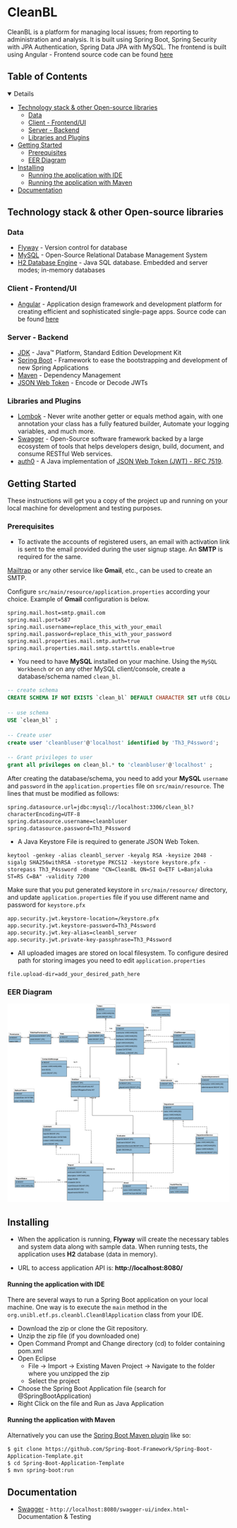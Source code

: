 # CleanBL

CleanBL is a platform for managing local issues; from reporting to administration and analysis. It is built using Spring Boot, Spring Security with JPA Authentication, Spring Data JPA with MySQL. The frontend is built using Angular - Frontend source code can be found [here](https://github.com/Corke123/clean-bl-frontend)

## Table of Contents
<details open="open">
   <ul>
      <li>
         <a href="#technology-stack---other-open-source-libraries">Technology stack &amp; other Open-source libraries</a>
         <ul>
            <li><a href="#data">Data</a></li>
            <li><a href="#client---frontend-ui">Client - Frontend/UI</a></li>
            <li><a href="#server---backend">Server - Backend</a></li>
            <li><a href="#libraries-and-plugins">Libraries and Plugins</a></li>
         </ul>
      </li>
      <li>
         <a href="#getting-started">Getting Started</a>
         <ul>
            <li><a href="#prerequisites">Prerequisites</a></li>
            <li><a href="#eer-diagram">EER Diagram</a></li>
         </ul>
      </li>
      <li>
         <a href="#installing">Installing</a>
         <ul>
            <li><a href="#running-the-application-with-ide">Running the application with IDE</a></li>
            <li><a href="#running-the-application-with-maven">Running the application with Maven</a></li>
         </ul>
      </li>
      <li><a href="#documentation">Documentation</a></li>
   </ul>
</details>

## Technology stack & other Open-source libraries

### Data

* 	[Flyway](https://flywaydb.org/) - Version control for database
* 	[MySQL](https://www.mysql.com/) - Open-Source Relational Database Management System
* 	[H2 Database Engine](https://www.h2database.com/html/main.html) - Java SQL database. Embedded and server modes; in-memory databases

### Client - Frontend/UI
* 	[Angular](https://angular.io/) - Application design framework and development platform for creating efficient and sophisticated single-page apps. Source code can be found [here](https://github.com/Corke123/clean-bl-frontend)

### Server - Backend

* 	[JDK](http://www.oracle.com/technetwork/java/javase/downloads/jdk8-downloads-2133151.html) - Java™ Platform, Standard Edition Development Kit
* 	[Spring Boot](https://spring.io/projects/spring-boot) - Framework to ease the bootstrapping and development of new Spring Applications
* 	[Maven](https://maven.apache.org/) - Dependency Management
* 	[JSON Web Token](https://jwt.io/) - Encode or Decode JWTs

###  Libraries and Plugins

* 	[Lombok](https://projectlombok.org/) - Never write another getter or equals method again, with one annotation your class has a fully featured builder, Automate your logging variables, and much more.
* 	[Swagger](https://swagger.io/) - Open-Source software framework backed by a large ecosystem of tools that helps developers design, build, document, and consume RESTful Web services.
*	[auth0](https://github.com/auth0/java-jwt) - A Java implementation of  [JSON Web Token (JWT) - RFC 7519](https://tools.ietf.org/html/rfc7519).

## Getting Started

These instructions will get you a copy of the project up and running on your local machine for development and testing purposes.

### Prerequisites

*	To activate the accounts of registered users, an email with activation link is sent to the email provided during the user signup stage. An **SMTP** is required for the same.

[Mailtrap](https://mailtrap.io/) or any other service like **Gmail**, etc., can be used to create an SMTP.

Configure `src/main/resource/application.properties` according your choice. Example of **Gmail** configuration is below.

```properties
spring.mail.host=smtp.gmail.com
spring.mail.port=587
spring.mail.username=replace_this_with_your_email
spring.mail.password=replace_this_with_your_password
spring.mail.properties.mail.smtp.auth=true
spring.mail.properties.mail.smtp.starttls.enable=true
```
*	You need to have **MySQL** installed on your machine. Using the `MySQL Workbench` or on any other MySQL client/console, create a database/schema named `clean_bl`.
~~~sql
-- create schema
CREATE SCHEMA IF NOT EXISTS `clean_bl` DEFAULT CHARACTER SET utf8 COLLATE utf8_unicode_ci ;

-- use schema
USE `clean_bl` ;

-- Create user 
create user 'cleanbluser'@'localhost' identified by 'Th3_P4ssword';

-- Grant privileges to user
grant all privileges on clean_bl.* to 'cleanbluser'@'localhost' ;
~~~

After creating the database/schema, you need to add your **MySQL** `username` and `password` in the `application.properties` file on `src/main/resource`. The lines that must be modified as follows:

```properties
spring.datasource.url=jdbc:mysql://localhost:3306/clean_bl?characterEncoding=UTF-8
spring.datasource.username=cleanbluser
spring.datasource.password=Th3_P4ssword
```
*	A Java Keystore File is required to generate JSON Web Token.
```shell
keytool -genkey -alias cleanbl_server -keyalg RSA -keysize 2048 -sigalg SHA256withRSA -storetype PKCS12 -keystore keystore.pfx -storepass Th3_P4ssword -dname "CN=CleanBL ON=SI O=ETF L=Banjaluka ST=RS C=BA" -validity 7200
```
Make sure that you put generated keystore in `src/main/resource/` directory, and update `application.properties` file if you use different name and password for `keystore.pfx`

```properties
app.security.jwt.keystore-location=/keystore.pfx
app.security.jwt.keystore-password=Th3_P4ssword
app.security.jwt.key-alias=cleanbl_server
app.security.jwt.private-key-passphrase=Th3_P4ssword
```

*	All uploaded images are stored on local filesystem. To configure desired path for storing images you need to edit `application.properties`

```properties
file.upload-dir=add_your_desired_path_here
```


### EER Diagram

[![EER Diagram](images/CleanBL-EER-Diagram.png)](images/CleanBL-EER-diagram.png)

## Installing

*	When the application is running, **Flyway** will create the necessary tables and system data along with sample data. When running tests, the application uses **H2** database (data in memory).

* 	URL to access application API is: **http://localhost:8080/**

#### Running the application with IDE

There are several ways to run a Spring Boot application on your local machine. One way is to execute the `main` method in the `org.unibl.etf.ps.cleanbl.CleanBlApplication` class from your IDE.

* 	Download the zip or clone the Git repository.
* 	Unzip the zip file (if you downloaded one)
* 	Open Command Prompt and Change directory (cd) to folder containing pom.xml
* 	Open Eclipse
     * File -> Import -> Existing Maven Project -> Navigate to the folder where you unzipped the zip
     * Select the project
* 	Choose the Spring Boot Application file (search for @SpringBootApplication)
* 	Right Click on the file and Run as Java Application

#### Running the application with Maven

Alternatively you can use the [Spring Boot Maven plugin](https://docs.spring.io/spring-boot/docs/current/reference/html/build-tool-plugins-maven-plugin.html) like so:

```shell
$ git clone https://github.com/Spring-Boot-Framework/Spring-Boot-Application-Template.git
$ cd Spring-Boot-Application-Template
$ mvn spring-boot:run
```

## Documentation

* 	[Swagger](http://localhost:8080/swagger-ui/index.html) - `http://localhost:8080/swagger-ui/index.html`- Documentation & Testing